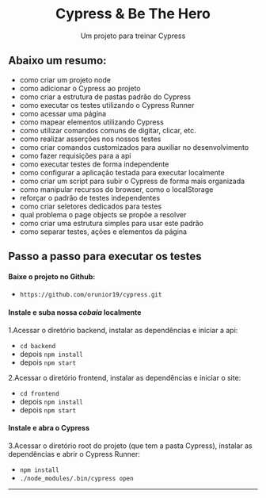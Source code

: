 <h1 align="center">Cypress & Be The Hero </h1>
<p align="center">Um projeto para treinar Cypress</p>



## Abaixo um resumo:

- como criar um projeto node
- como adicionar o Cypress ao projeto
- como criar a estrutura de pastas padrão do Cypress
- como executar os testes utilizando o Cypress Runner
- como acessar uma página
- como mapear elementos utilizando Cypress
- como utilizar comandos comuns de digitar, clicar, etc.
- como realizar asserções nos nossos testes
- como criar comandos customizados para auxiliar no desenvolvimento
- como fazer requisições para a api
- como executar testes de forma independente
- como configurar a aplicação testada para executar localmente
- como criar um script para subir o Cypress de forma mais organizada
- como manipular recursos do browser, como o localStorage
- reforçar o padrão de testes independentes
- como criar seletores dedicados para testes
- qual problema o page objects se propõe a resolver
- como criar uma estrutura simples para usar este padrão
- como separar testes, ações e elementos da página

## Passo a passo para executar os testes

#### Baixe o projeto no Github:
- `https://github.com/orunior19/cypress.git`

#### Instale e suba nossa *cobaia* localmente
1.Acessar o diretório backend, instalar as dependências e iniciar a api:
  - `cd backend` 
  - depois `npm install`
  - depois `npm start`

2.Acessar o diretório frontend, instalar as dependências e iniciar o site:
  - `cd frontend`
  - depois `npm install`
  - depois `npm start`

#### Instale e abra o Cypress
3.Acessar o diretório root do projeto (que tem a pasta Cypress), instalar as dependências e abrir o Cypress Runner:
  - `npm install`
  - `./node_modules/.bin/cypress open`


------------